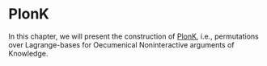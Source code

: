 # PlonK
In this chapter, we will present the construction of [PlonK](https://eprint.iacr.org/2019/953), i.e., permutations over Lagrange-bases for Oecumenical Noninteractive arguments of Knowledge.